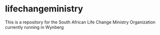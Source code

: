 lifechangeministry
==================

This is a repository for the South African Life Change Ministry Organization currently running in Wynberg
